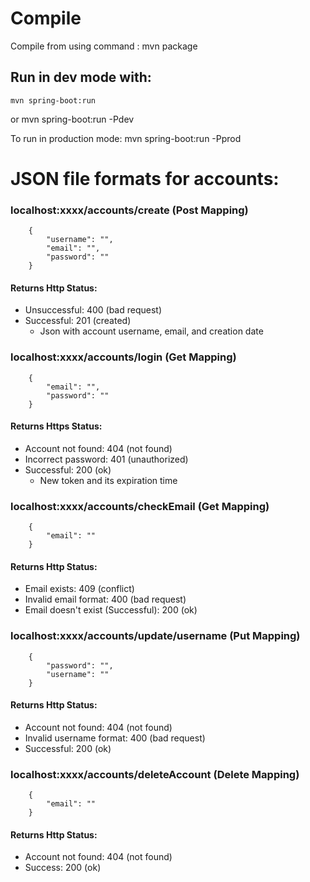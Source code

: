 # Compile
Compile from using command : mvn package

## Run in dev mode with:
    mvn spring-boot:run
or
    mvn spring-boot:run -Pdev

To run in production mode:
    mvn spring-boot:run -Pprod

# JSON file formats for accounts:
### localhost:xxxx/accounts/create (Post Mapping)
```
    {
        "username": "",
        "email": "",
        "password": ""
    }
```

#### Returns Http Status:
* Unsuccessful: 400 (bad request)
* Successful: 201 (created)
  * Json with account username, email, and creation date

### localhost:xxxx/accounts/login (Get Mapping)
```
    {
        "email": "",
        "password": ""
    }
```
#### Returns Https Status:
* Account not found: 404 (not found)
* Incorrect password: 401 (unauthorized)
* Successful: 200 (ok)
  * New token and its expiration time

### localhost:xxxx/accounts/checkEmail (Get Mapping)
```
    {
        "email": ""
    }
```

#### Returns Http Status:
* Email exists: 409 (conflict)
* Invalid email format: 400 (bad request)
* Email doesn't exist (Successful): 200 (ok)

### localhost:xxxx/accounts/update/username (Put Mapping)

```
    {
        "password": "",
        "username": ""
    }
```

#### Returns Http Status:
* Account not found: 404 (not found)
* Invalid username format: 400 (bad request)
* Successful: 200 (ok)

### localhost:xxxx/accounts/deleteAccount (Delete Mapping)
```
    {
        "email": ""
    }
```

#### Returns Http Status:
* Account not found: 404 (not found)
* Success: 200 (ok)
